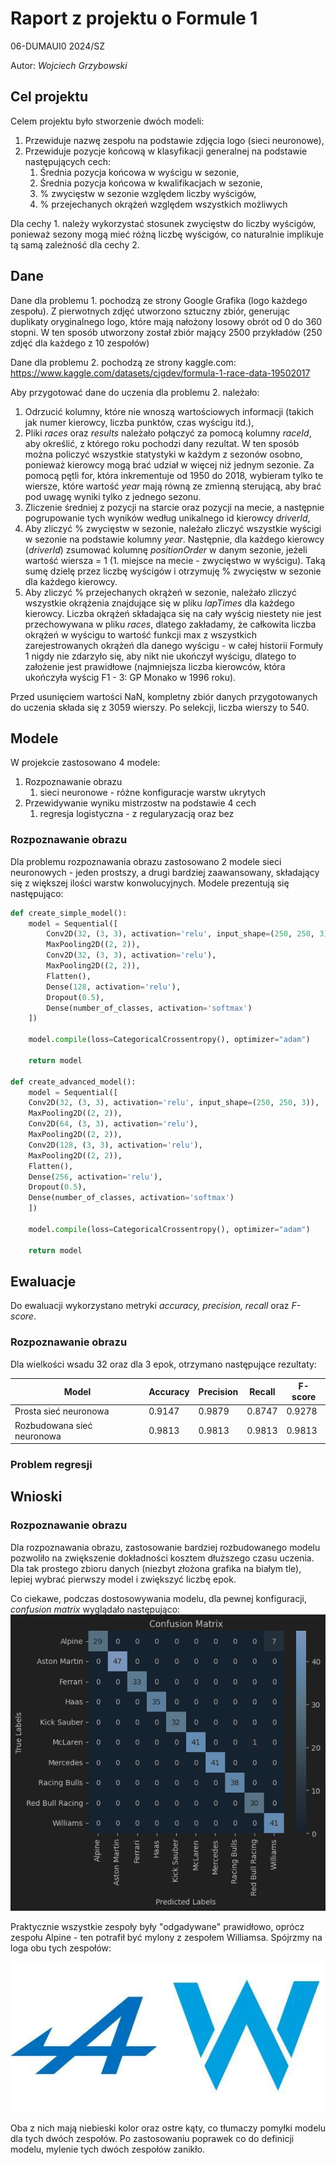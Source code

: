 # Raport z projektu o Formule 1

06-DUMAUI0 2024/SZ

Autor: *Wojciech Grzybowski*

## Cel projektu
Celem projektu było stworzenie dwóch modeli:

1. Przewiduje nazwę zespołu na podstawie zdjęcia logo (sieci neuronowe),
2. Przewiduje pozycje końcową w klasyfikacji generalnej na podstawie następujących cech:
	1. Średnia pozycja końcowa w wyścigu w sezonie,
	2. Średnia pozycja końcowa w kwalifikacjach w sezonie,
	3. % zwycięstw w sezonie względem liczby wyścigów,
	4. % przejechanych okrążeń względem wszystkich możliwych

Dla cechy 1. należy wykorzystać stosunek zwycięstw do liczby wyścigów, ponieważ sezony mogą mieć różną liczbę wyścigów, co naturalnie implikuje tą samą zależność dla cechy 2.

## Dane
Dane dla problemu 1. pochodzą ze strony Google Grafika (logo każdego zespołu). Z pierwotnych zdjęć utworzono sztuczny zbiór, generując duplikaty oryginalnego logo, które mają nałożony losowy obrót od 0 do 360 stopni. W ten sposób utworzony został zbiór mający 2500 przykładów (250 zdjęć dla każdego z 10 zespołów)

Dane dla problemu 2. pochodzą ze strony kaggle.com: https://www.kaggle.com/datasets/cjgdev/formula-1-race-data-19502017

Aby przygotować dane do uczenia dla problemu 2. należało:
1. Odrzucić kolumny, które nie wnoszą wartościowych informacji (takich jak numer kierowcy, liczba punktów, czas wyścigu itd.),
2. Pliki *races* oraz *results* należało połączyć za pomocą kolumny *raceId*, aby określić, z którego roku pochodzi dany rezultat. W ten sposób można policzyć wszystkie statystyki w każdym z sezonów osobno, ponieważ kierowcy mogą brać udział w więcej niż jednym sezonie. Za pomocą pętli for, która inkrementuje od 1950 do 2018, wybieram tylko te wiersze, które wartość *year* mają równą ze zmienną sterującą, aby brać pod uwagę wyniki tylko z jednego sezonu.
3. Zliczenie średniej z pozycji na starcie oraz pozycji na mecie, a następnie pogrupowanie tych wyników według unikalnego id kierowcy *driverId*,
6. Aby zliczyć % zwycięstw w sezonie, należało zliczyć wszystkie wyścigi w sezonie na podstawie kolumny *year*. Następnie, dla każdego kierowcy (*driverId*) zsumować kolumnę *positionOrder* w danym sezonie, jeżeli wartość wiersza = 1 (1. miejsce na mecie - zwycięstwo w wyścigu). Taką sumę dzielę przez liczbę wyścigów i otrzymuję % zwycięstw w sezonie dla każdego kierowcy.
7. Aby zliczyć % przejechanych okrążeń w sezonie, należało zliczyć wszystkie okrążenia znajdujące się w pliku *lapTimes* dla każdego kierowcy. Liczba okrążeń składająca się na cały wyścig niestety nie jest przechowywana w pliku *races*, dlatego zakładamy, że całkowita liczba okrążeń w wyścigu to wartość funkcji max z wszystkich zarejestrowanych okrążeń dla danego wyścigu - w całej historii Formuły 1 nigdy nie zdarzyło się, aby nikt nie ukończył wyścigu, dlatego to założenie jest prawidłowe (najmniejsza liczba kierowców, która ukończyła wyścig F1 - 3: GP Monako w 1996 roku).

Przed usunięciem wartości NaN, kompletny zbiór danych przygotowanych do uczenia składa się z 3059 wierszy. Po selekcji, liczba wierszy to 540.

## Modele
W projekcie zastosowano 4 modele:
1. Rozpoznawanie obrazu
	1. sieci neuronowe - różne konfiguracje warstw ukrytych
2. Przewidywanie wyniku mistrzostw na podstawie 4 cech
	1. regresja logistyczna - z regularyzacją oraz bez
	

### Rozpoznawanie obrazu

Dla problemu rozpoznawania obrazu zastosowano 2 modele sieci neuronowych - jeden prostszy, a drugi bardziej zaawansowany, składający się z większej ilości warstw konwolucyjnych. Modele prezentują się następująco:

```python
def create_simple_model():  
    model = Sequential([  
        Conv2D(32, (3, 3), activation='relu', input_shape=(250, 250, 3)),  
        MaxPooling2D((2, 2)),  
        Conv2D(32, (3, 3), activation='relu'),  
        MaxPooling2D((2, 2)),  
        Flatten(),  
        Dense(128, activation='relu'),  
        Dropout(0.5),  
        Dense(number_of_classes, activation='softmax')
    ])  
      
    model.compile(loss=CategoricalCrossentropy(), optimizer="adam")
      
    return model  
  
def create_advanced_model():  
    model = Sequential([  
    Conv2D(32, (3, 3), activation='relu', input_shape=(250, 250, 3)),  
    MaxPooling2D((2, 2)),  
    Conv2D(64, (3, 3), activation='relu'),  
    MaxPooling2D((2, 2)),  
    Conv2D(128, (3, 3), activation='relu'),  
    MaxPooling2D((2, 2)),  
    Flatten(),  
    Dense(256, activation='relu'),  
    Dropout(0.5),  
    Dense(number_of_classes, activation='softmax')  
    ])  
      
    model.compile(loss=CategoricalCrossentropy(), optimizer="adam")
      
    return model
```

## Ewaluacje

Do ewaluacji wykorzystano metryki *accuracy, precision, recall* oraz *F-score*.

### Rozpoznawanie obrazu

Dla wielkości wsadu 32 oraz dla 3 epok, otrzymano następujące rezultaty:

| **Model**                  | **Accuracy** | **Precision** | **Recall** | **F-score** |
| -------------------------- | ------------ | ------------- | ---------- | ----------- |
| Prosta sieć neuronowa      | 0.9147       | 0.9879        | 0.8747     | 0.9278      |
| Rozbudowana sieć neuronowa | 0.9813       | 0.9813        | 0.9813     | 0.9813      |

### Problem regresji

## Wnioski

### Rozpoznawanie obrazu

Dla rozpoznawania obrazu, zastosowanie bardziej rozbudowanego modelu pozwoliło na zwiększenie dokładności kosztem dłuższego czasu uczenia. Dla tak prostego zbioru danych (niezbyt złożona grafika na białym tle), lepiej wybrać pierwszy model i zwiększyć liczbę epok.

Co ciekawe, podczas dostosowywania modelu, dla pewnej konfiguracji, _confusion matrix_ wyglądało następująco: ![confusion_matrix.png](confusion_matrix.png)

Praktycznie wszystkie zespoły były "odgadywane" prawidłowo, oprócz zespołu Alpine - ten potrafił być mylony z zespołem Williamsa. Spójrzmy na loga obu tych zespołów:

![alpine_williams.png](alpine_williams.png)

Oba z nich mają niebieski kolor oraz ostre kąty, co tłumaczy pomyłki modelu dla tych dwóch zespołów. Po zastosowaniu poprawek co do definicji modelu, mylenie tych dwóch zespołów zanikło.